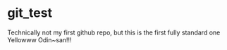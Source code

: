 # git_test
Technically not my first github repo, but this is the first fully standard one
Yellowww Odin~san!!!